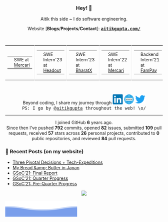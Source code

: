<h3 align="center"> Hey! 👋</h3>

<p align="center">
Aitik this side ~ I do software engineering.
</p>

<p align="center">
Website [<b>Blogs</b>/<b>Projects</b>/<b>Contact</b>]:
<ins><samp><a href="https://aitikgupta.com/"> <b>aitikgupta.com/</b></a></samp></ins>
</p>
<br>

<table align="center">
  <tr>
    <td style="border-right: 1px solid #eeeeef;">
      <table>
        <tr>
          <td>
            <img alt="Mercari" title="Mercari" style="height:20px;" src="assets/mercari.png">
          </td>
          <td>
            SWE at <a href="">Mercari</a>
          </td>
        </tr>
      </table>
    </td>
    <td style="border-right: 1px solid #eeeeef;">
      <table>
        <tr>
          <td>
            <img alt="Headout" title="Headout" style="height:20px;" src="assets/headout.webp">
          </td>
          <td>
            SWE Intern'23 at <a href="">Headout</a>
          </td>
        </tr>
      </table>
    </td>
    <td style="border-right: 1px solid #eeeeef;">
      <table>
        <tr>
          <td>
            <img alt="BharatX" title="BharatX" style="height:20px;" src="assets/bharatx.webp">
          </td>
          <td>
            SWE Intern'23 at <a href="">BharatX</a>
          </td>
        </tr>
      </table>
    </td>
    <td style="border-right: 1px solid #eeeeef;">
      <table>
        <tr>
          <td>
            <img alt="Mercari" title="Mercari" style="height:20px;" src="assets/mercari.png">
          </td>
          <td>
            SWE Intern'22 at <a href="">Mercari</a>
          </td>
        </tr>
      </table>
    </td>
    <td style="border-right: 1px solid #eeeeef;">
      <table>
        <tr>
          <td>
            <img alt="FamPay" title="FamPay" style="height:20px;" src="assets/fampay.webp">
          </td>
          <td>
            Backend Intern'21 at <a href="https://fampay.in/">FamPay</a>
          </td>
        </tr>
      </table>
    </td>
    <td style="border-right: 1px solid #eeeeef;">
      <table>
        <tr>
          <td>
            <img alt="GSoC" title="GSoC" style="height:20px;" src="assets/gsoc.webp">
          </td>
          <td>
            GSoC'21 at <a href="https://summerofcode.withgoogle.com/projects/#5941691627864064">Matplotlib</a>
          </td>
        </tr>
      </table>
    </td>
    <td style="border-right: 1px solid #eeeeef;">
      <table>
        <tr>
          <td>
            <img alt="MLH" title="MLH" style="height:20px;" src="assets/mlh.webp">
          </td>
          <td>
            <a href="http://fellowship.mlh.io/">MLH</a> Fellow Spring'21
          </td>
        </tr>
      </table>
    </td>
    <td style="border-right: 1px solid #eeeeef;">
      <table>
        <tr>
          <td>
            <img alt="Retrera" title="Retrera" style="height:20px;" src="assets/retrera.webp">
          </td>
          <td>
            SWE Intern'21 at <a href="https://retrera.com/">Retrera</a>
          </td>
        </tr>
      </table>
    </td>
    <td>
      <table>
        <tr>
          <td>
            <img alt="RapidQuest" title="RapidQuest" style="height:20px;" src="assets/rapidquest.webp">
          </td>
          <td>
            SWE Intern'20 at <a href="https://rapidquest.in/">RapidQuest</a>
          </td>
        </tr>
      </table>
    </td>
  </tr>
</table>
<br>

<p align="center">
Beyond coding, I share my journey through <a href="https://aitikgupta.github.io/blog>blogging</a>, take the stage for theater performances, jam on my ukulele, and casually compete in e-sports!<br>
<i>I wield Python, Golang and C++.</i>
</p><hr>
<p align="center">
<a href="https://linkedin.com/in/aitikgupta"><img alt="LinkedIn - /aitikgupta" title="LinkedIn - /aitikgupta" height="32" width="32" src="assets/linkedin.svg"></a>
<a href="https://aitikgupta.com/"><img alt="Personal Website - Aitik Gupta" title="Personal Website - Aitik Gupta" height="32" width="32" src="assets/internet.svg"></a>
<a href="https://twitter.com/aitikgupta"><img alt="Twitter - /aitikgupta" title="Twitter - /aitikgupta" height="32" width="32" src="assets/twitter.svg"></a><br/>
<samp>PS: I go by <ins>@aitikgupta</ins> throughout the web! \o/</samp>
</p><hr>
<p align="center">
I joined GitHub <b>6</b> years ago.<br>
Since then I've pushed <b>792</b> commits, opened <b>82</b> issues, submitted <b>109</b> pull requests, received <b>57</b> stars across <b>26</b> personal projects, contributed to <b>0</b> public repositories, and reviewed <b>84</b> pull requests.
</p>

### 📕 Recent Posts (on my website)
<!-- BLOG-POST-LIST:START -->
- [Three Pivotal Decisions + Tech-Expeditions](https://aitikgupta.com/three-pivotal-decisions/)
- [My Bread &amp;amp; Butter in Japan](https://aitikgupta.com/mercari-japan/)
- [GSoC’21: Final Report](https://aitikgupta.com/gsoc-final/)
- [GSoC’21: Quarter Progress](https://aitikgupta.com/gsoc-quarter/)
- [GSoC’21: Pre-Quarter Progress](https://aitikgupta.com/gsoc-pre-quarter/)
<!-- BLOG-POST-LIST:END -->

<p align="center">
<img src="https://visitor-badge.laobi.icu/badge?page_id=aitikgupta"/>       
</p>

![Aitik Gupta](./assets/bottom_header.svg)
